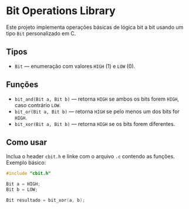 # Bit Operations Library

Este projeto implementa operações básicas de lógica bit a bit usando um tipo `Bit` personalizado em C.

## Tipos

- `Bit` — enumeração com valores `HIGH` (1) e `LOW` (0).

## Funções

- `bit_and(Bit a, Bit b)` — retorna `HIGH` se ambos os bits forem `HIGH`, caso contrário `LOW`.
- `bit_or(Bit a, Bit b)` — retorna `HIGH` se pelo menos um dos bits for `HIGH`.
- `bit_xor(Bit a, Bit b)` — retorna `HIGH` se os bits forem diferentes.

## Como usar

Inclua o header `cbit.h` e linke com o arquivo `.c` contendo as funções. Exemplo básico:

```c
#include "cbit.h"

Bit a = HIGH;
Bit b = LOW;

Bit resultado = bit_xor(a, b);
```

